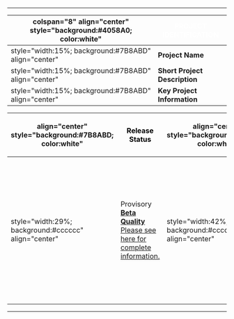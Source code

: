 -----

| colspan="8" align="center" style="background:\#4058A0; color:white" | <font color="white">**PROJECT IDENTIFICATION** |
| ------------------------------------------------------------------- | ---------------------------------------------- |
| style="width:15%; background:\#7B8ABD" align="center"               | **Project Name**                               |
| style="width:15%; background:\#7B8ABD" align="center"               | **Short Project Description**                  |
| style="width:15%; background:\#7B8ABD" align="center"               | **Key Project Information**                    |

<table>
<thead>
<tr class="header">
<th><p>align="center" style="background:#7B8ABD; color:white"</p></th>
<th><p><font color="black"><strong>Release Status</strong></p></th>
<th><p>align="center" style="background:#7B8ABD; color:white"</p></th>
<th><p><font color="black"><strong>Main Links</strong></p></th>
<th><p>align="center" style="background:#7B8ABD; color:white"</p></th>
<th><p><font color="black"><strong>Related Projects</strong></p></th>
</tr>
</thead>
<tbody>
<tr class="odd">
<td><p>style="width:29%; background:#cccccc" align="center"</p></td>
<td><p>Provisory <strong><a href=":Category:OWASP_Project_Assessment#Beta_Quality_Documentation_Criteria" title="wikilink">Beta Quality</a></strong><br />
<a href=":OWASP_Education_Project_-_Assessment_Frame" title="wikilink">Please see here for complete information.</a></p></td>
<td><p>style="width:42%; background:#cccccc" align="center"</p></td>
<td><p><a href="http://www.owasp.org/index.php/Category:OWASP_Video">OWASP Videos</a><br />
<a href="OWASP_Education_Presentation" title="wikilink">OWASP Education Presentations</a><br />
<a href="http://www.owasp.org/index.php/Category:OWASP_WebGoat_Project">OWASP WebGoat Project</a></p></td>
<td><p>style="width:29%; background:#cccccc" align="center"</p></td>
<td><p><a href=":Category:OWASP_Live_CD_Project" title="wikilink">OWASP Live CD Project</a><br />
<a href=":Category:OWASP_Testing_Project" title="wikilink">OWASP Testing Guide</a><br />
<a href=":Category:OWASP_Guide_Project" title="wikilink">OWASP Development Guide Project</a><br />
<a href=":Category:OWASP_Code_Review_Project" title="wikilink">OWASP Code Review Project</a><br />
<a href=":Category:OWASP_ASDR_Project" title="wikilink">OWASP ASDR Project</a></p></td>
</tr>
</tbody>
</table>

-----